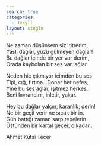 ```yaml
---
search: true
categories: 
  - Jekyll
layout: single
---
```


Ne zaman düşünsem sizi titrerim,<br>
Yaslı dağlar, yüzü gülmeyen dağlar!<br>
Bu dağlar içinde bir yer var derim,<br>
Orada kaybolan bir ses var, ağlar.<br>

Neden hiç çıkmıyor içimden bu ses<br>
Tipi, çığ, fırtına...Donar her nefes,<br>
Yine bu ses ağlar, işitmez herkes,<br>
Beni kıvrandırır, inletir, yakar.<br>

Hey bu dağlar yalçın, karanlık, derin!<br>
Ne bir geçit verir ne sıcak bir in.<br>
Gün battığı zaman sarp tepelerin<br>
Üstünden bir kartal geçer, o kadar..<br>

Ahmet Kutsi Tecer

